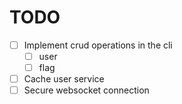 # TODO
 -[ ] Implement crud operations in the cli
    - [ ] user
    - [ ] flag
- [ ] Cache user service
- [ ] Secure websocket connection
